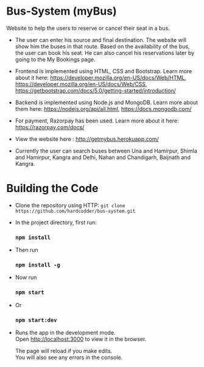 # Bus-System (myBus)

Website to help the users to reserve or cancel their seat in a bus.

- The user can enter his source and final destination. The website will show him the buses in that route. Based on the availability of the bus, the user can book his seat. He can also cancel his reservations later by going to the My Bookings page.

- Frontend is implemented using HTML, CSS and Bootstrap.
Learn more about it here: https://developer.mozilla.org/en-US/docs/Web/HTML,
https://developer.mozilla.org/en-US/docs/Web/CSS,
https://getbootstrap.com/docs/5.0/getting-started/introduction/

- Backend is implemented using Node.js and MongoDB.
Learn more about them here: https://nodejs.org/api/all.html,
https://docs.mongodb.com/

- For payment, Razorpay has been used.
Learn more about it here: https://razorpay.com/docs/

- View the website here : http://getmybus.herokuapp.com/

- Currently the user can search buses between Una and Hamirpur, Shimla and Hamirpur, Kangra and Delhi, Nahan and Chandigarh, Baijnath and Kangra.

# Building the Code

- Clone the repository using HTTP: `git clone https://github.com/hardcodder/bus-system.git`

- In the project directory, first run:
  ### `npm install`

- Then run 
  ### `npm install -g`

- Now run
  ### `npm start` 

- Or 
  ### `npm start:dev`

- Runs the app in the development mode.\
  Open [http://localhost:3000](http://localhost:3000) to view it in the browser.

  The page will reload if you make edits.\
  You will also see any errors in the console.
